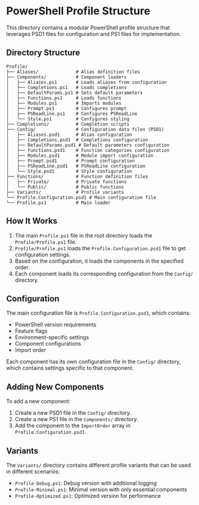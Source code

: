 # PowerShell Profile Structure

This directory contains a modular PowerShell profile structure that leverages PSD1 files for configuration and PS1 files for implementation.

## Directory Structure

```plaintext
Profile/
├── Aliases/              # Alias definition files
├── Components/           # Component loaders
│   ├── Aliases.ps1       # Loads aliases from configuration
│   ├── Completions.ps1   # Loads completions
│   ├── DefaultParams.ps1 # Sets default parameters
│   ├── Functions.ps1     # Loads functions
│   ├── Modules.ps1       # Imports modules
│   ├── Prompt.ps1        # Configures prompt
│   ├── PSReadLine.ps1    # Configures PSReadLine
│   └── Style.ps1         # Configures styling
├── Completions/          # Completion scripts
├── Config/               # Configuration data files (PSD1)
│   ├── Aliases.psd1      # Alias configuration
│   ├── Completions.psd1  # Completions configuration
│   ├── DefaultParams.psd1 # Default parameters configuration
│   ├── Functions.psd1    # Function categories configuration
│   ├── Modules.psd1      # Module import configuration
│   ├── Prompt.psd1       # Prompt configuration
│   ├── PSReadLine.psd1   # PSReadLine configuration
│   └── Style.psd1        # Style configuration
├── Functions/            # Function definition files
│   ├── Private/          # Private functions
│   └── Public/           # Public functions
├── Variants/             # Profile variants
└── Profile.Configuration.psd1 # Main configuration file
└── Profile.ps1           # Main loader
```

## How It Works

1. The main `Profile.ps1` file in the root directory loads the `Profile/Profile.ps1` file.
2. `Profile/Profile.ps1` loads the `Profile.Configuration.psd1` file to get configuration settings.
3. Based on the configuration, it loads the components in the specified order.
4. Each component loads its corresponding configuration from the `Config/` directory.

## Configuration

The main configuration file is `Profile.Configuration.psd1`, which contains:

- PowerShell version requirements
- Feature flags
- Environment-specific settings
- Component configurations
- Import order

Each component has its own configuration file in the `Config/` directory, which contains settings specific to that component.

## Adding New Components

To add a new component:

1. Create a new PSD1 file in the `Config/` directory.
2. Create a new PS1 file in the `Components/` directory.
3. Add the component to the `ImportOrder` array in `Profile.Configuration.psd1`.

## Variants

The `Variants/` directory contains different profile variants that can be used in different scenarios:

- `Profile-Debug.ps1`: Debug version with additional logging
- `Profile-Minimal.ps1`: Minimal version with only essential components
- `Profile-Optimized.ps1`: Optimized version for performance
